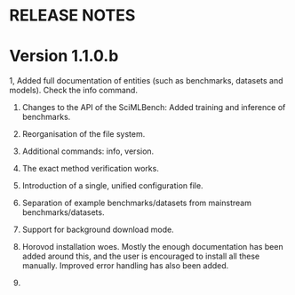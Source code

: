 # RELEASE NOTES

# Version 1.1.0.b

1, Added full documentation of entities (such as benchmarks, datasets and models). Check the info command.

1. Changes to the API of the SciMLBench: Added training and inference of benchmarks.

1. Reorganisation of the file system.

1. Additional commands: info, version.

1. The exact method verification works.

1. Introduction of a single, unified configuration  file.

1. Separation of example benchmarks/datasets from mainstream benchmarks/datasets.

1. Support for background download mode.

1. Horovod installation woes. Mostly the enough documentation has been added around this, and the user is encouraged to install all these manually. Improved error handling has also been added. 

1. 



